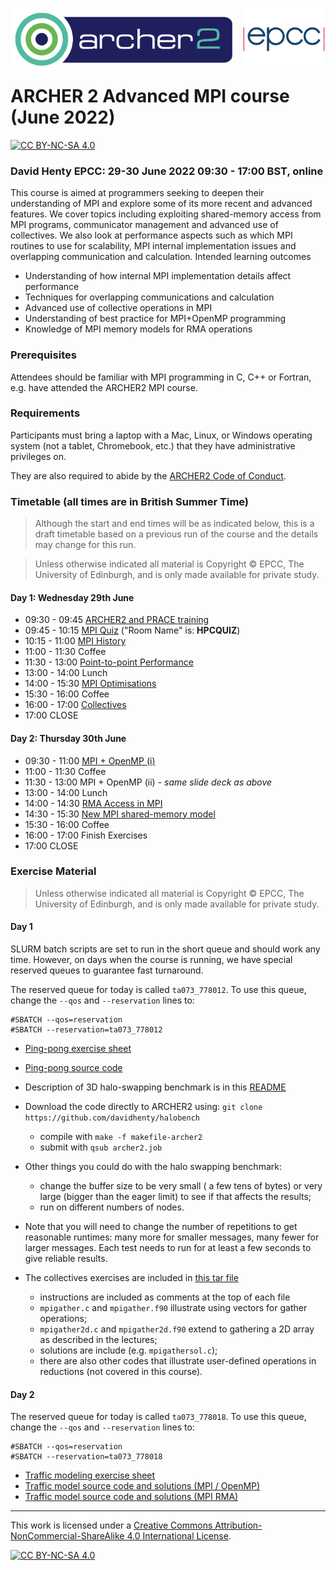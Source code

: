 <img src="./images/Archer2_logo.png" width="355" height="100"
align="left"> <img src="./images/epcc_logo.jpg" align="right"
width="133" height="100">

<br /><br /><br /><br /><br />

# ARCHER 2 Advanced MPI course (June 2022)

[![CC BY-NC-SA 4.0][cc-by-nc-sa-shield]][cc-by-nc-sa]

<h3>David Henty EPCC: 29-30 June 2022 09:30 - 17:00 BST, online</h3>

This course is aimed at programmers seeking to deepen their
understanding of MPI and explore some of its more recent and advanced
features. We cover topics including exploiting shared-memory access
from MPI programs, communicator management and advanced use of
collectives. We also look at performance aspects such as which MPI
routines to use for scalability, MPI internal implementation issues
and overlapping communication and calculation.  Intended learning
outcomes

*  Understanding of how internal MPI implementation details affect performance
*  Techniques for overlapping communications and calculation
*  Advanced use of collective operations in MPI
*  Understanding of best practice for MPI+OpenMP programming
*  Knowledge of MPI memory models for RMA operations

<h3>Prerequisites</h3>

Attendees should be familiar with MPI programming in C, C++ or
Fortran, e.g. have attended the ARCHER2 MPI course.

<h3>Requirements</h3>

Participants must bring a laptop with a Mac, Linux, or Windows
operating system (not a tablet, Chromebook, etc.) that they have
administrative privileges on.

They are also required to abide by the [ARCHER2 Code of Conduct](https://www.archer2.ac.uk/about/policies/code-of-conduct.html).

<h3>Timetable (all times are in British Summer Time)</h3>

<p><blockquote>Although the start and end times will be as indicated below, this is a draft timetable based on
a previous run of the course and the details may change for this run.
</blockquote></p>

<p><blockquote>Unless otherwise indicated all material is Copyright
&copy; EPCC, The University of Edinburgh, and is only made available
for private study. </blockquote></p>

<h4>Day 1: Wednesday 29th June</h4>

 *   09:30 - 09:45 <a href="https://github.com/EPCCed/archer2-AMPP-2022-06-29/raw/master/slides/L00-ARCHER2-PTC-Intro.pdf">ARCHER2 and PRACE training</a>
 *   09:45 - 10:15 <a href="https://b.socrative.com/login/student/">MPI Quiz</a> ("Room Name" is: **HPCQUIZ**)
 *   10:15 - 11:00 <a href="https://github.com/EPCCed/archer2-AMPP-2022-06-29/raw/master/slides/MPI-Evolution.pdf">MPI History</a>
 *   11:00 - 11:30 Coffee
 *   11:30 - 13:00 <a href="https://github.com/EPCCed/archer2-AMPP-2022-06-29/raw/master/slides/MPI-Internals.pdf">Point-to-point Performance</a>
 *   13:00 - 14:00 Lunch
 *   14:00 - 15:30 <a href="https://github.com/EPCCed/archer2-AMPP-2022-06-29/raw/master/slides/MPI-Optimisation-ARCHER2.pdf">MPI Optimisations</a>
 *   15:30 - 16:00 Coffee
 *   16:00 - 17:00 <a href="https://github.com/EPCCed/archer2-AMPP-2022-06-29/raw/master/slides/AMPP-Advanced-Collectives.pdf">Collectives</a>
 *   17:00 CLOSE

<h4>Day 2: Thursday 30th June</h4>

 *   09:30 - 11:00 <a href="https://github.com/EPCCed/archer2-AMPP-2022-06-29/raw/master/slides/L06-MPIandOpenMP.pdf">MPI + OpenMP (i)<a>
 *   11:00 - 11:30 Coffee
 *   11:30 - 13:00 MPI + OpenMP (ii) - *same slide deck as above*
 *   13:00 - 14:00 Lunch
 *   14:00 - 14:30 <a href="https://github.com/EPCCed/archer2-AMPP-2022-06-29/raw/master/slides/IntroRMA.pdf">RMA Access in MPI</a>
 *   14:30 - 15:30 <a href="https://github.com/EPCCed/archer2-AMPP-2022-06-29/raw/master/slides/SharedMemoryRMA.pdf">New MPI shared-memory model</a>
 *   15:30 - 16:00 Coffee
 *   16:00 - 17:00 Finish Exercises
 *   17:00 CLOSE

<h3>Exercise Material</h3>

<p><blockquote>Unless otherwise indicated all material is Copyright &copy; EPCC, The University of Edinburgh, and is only made available for private study. </blockquote></p>

<h4>Day 1</h4>

SLURM batch scripts are set to run in the short queue and should work any time. However, on days when the course is running, we have
special reserved queues to guarantee fast turnaround.

The reserved queue for today is called `ta073_778012`. To use this queue, change the `--qos` and `--reservation` lines to:
````
#SBATCH --qos=reservation
#SBATCH --reservation=ta073_778012
````

 * <a href="https://github.com/EPCCed/archer2-AMPP-2022-06-29/raw/master/exercises/ARCHER2-pingpong.pdf">Ping-pong exercise sheet</a>
 * <a href="https://github.com/EPCCed/archer2-AMPP-2022-06-29/raw/master/exercises/pingpong.tar">Ping-pong source code</a>
   
 * Description of 3D halo-swapping benchmark is in this <a href="https://github.com/davidhenty/halobench/">README</a>
 * Download the code directly to ARCHER2 using: `git clone https://github.com/davidhenty/halobench`
   - compile with `make -f makefile-archer2`
   - submit with `qsub archer2.job`
 * Other things you could do with the halo swapping benchmark:
   - change the buffer size to be very small ( a few tens of bytes) or very large (bigger than the eager limit) to see if that affects the results;
   - run on different numbers of nodes.
 * Note that you will need to change the number of repetitions to get reasonable runtimes: many more for smaller messages, many fewer for larger messages. Each test needs to run for at least a few seconds to give reliable results.
   
 * The collectives exercises are included in <a href="https://github.com/EPCCed/archer2-AMPP-2022-06-29/raw/master/exercises/collective.tar">this tar file</a>
   - instructions are included as comments at the top of each file
   - `mpigather.c` and `mpigather.f90` illustrate using vectors for gather operations;
   - `mpigather2d.c` and `mpigather2d.f90` extend to gathering a 2D array as described in the lectures;
   - solutions are include (e.g. `mpigathersol.c`);
   - there are also other codes that illustrate user-defined operations in reductions (not covered in this course).
 
<h4>Day 2</h4>

The reserved queue for today is called `ta073_778018`. To use this queue, change the `--qos` and `--reservation` lines to:
````
#SBATCH --qos=reservation
#SBATCH --reservation=ta073_778018
````

 * <a href="exercises/traffic-advmpi.pdf">Traffic modeling exercise sheet</a>
 * <a href="https://github.com/EPCCed/archer2-AMPP-2022-06-29/raw/master/exercises/traffic.tar">Traffic model source code and solutions (MPI / OpenMP)</a>
  * <a href="https://github.com/EPCCed/archer2-AMPP-2022-06-29/raw/master/exercises/traffic-RMA.tar">Traffic model source code and solutions (MPI RMA)</a>

---

This work is licensed under a
[Creative Commons Attribution-NonCommercial-ShareAlike 4.0 International License][cc-by-nc-sa].

[cc-by-nc-sa]: http://creativecommons.org/licenses/by-nc-sa/4.0/
[cc-by-nc-sa-image]: https://licensebuttons.net/l/by-nc-sa/4.0/88x31.png
[cc-by-nc-sa-shield]: https://img.shields.io/badge/License-CC%20BY--NC--SA%204.0-lightgrey.svg

[![CC BY-NC-SA 4.0][cc-by-nc-sa-image]][cc-by-nc-sa]

